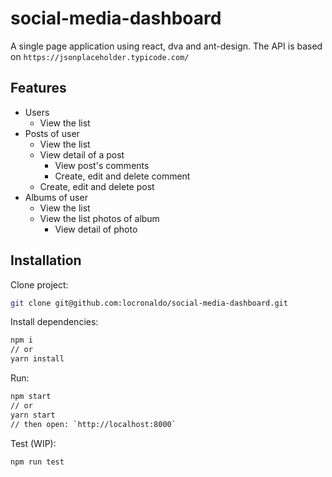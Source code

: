 # social-media-dashboard
A single page application using react, dva and ant-design. 
The API is based on `https://jsonplaceholder.typicode.com/`

## Features
- Users
  - View the list
- Posts of user
  - View the list
  - View detail of a post
    - View post's comments
    - Create, edit and delete comment
  - Create, edit and delete post
- Albums of user
  - View the list
  - View the list photos of album
    - View detail of photo


## Installation

Clone project:
```bash
git clone git@github.com:locronaldo/social-media-dashboard.git
```

Install dependencies: 
```bash
npm i 
// or 
yarn install
```

Run:
```bash
npm start
// or 
yarn start
// then open: `http://localhost:8000`
```

Test (WIP):
```bash
npm run test
```


